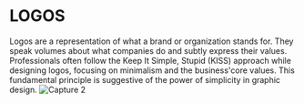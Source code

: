 # LOGOS
Logos are a representation of what a brand or organization stands for. They speak volumes about what companies do and subtly express their values. Professionals often follow the Keep It Simple, Stupid (KISS) approach while designing logos, focusing on minimalism and the business'core values.
This fundamental principle is suggestive of the power of simplicity in graphic design.
![Capture 2](https://github.com/user-attachments/assets/6bccec68-bb8d-4066-9911-4870d57a1a24)
